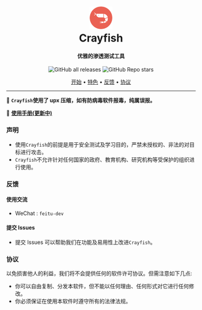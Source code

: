 <h1 align="center">
  <br>
  <img src="https://raw.githubusercontent.com/feitu-dev/crayfish/main/images/logo.png" alt="" title="" width="60" height="60" />
  <br> Crayfish
</h1>

<h4 align="center">优雅的渗透测试工具</h4>

<p align="center">
<img alt="GitHub all releases" src="https://img.shields.io/github/downloads/feitu-dev/crayfish/total?style=for-the-badge">
<img alt="GitHub Repo stars" src="https://img.shields.io/github/stars/feitu-dev/crayfish?style=for-the-badge">
</p>

<p align="center">
  <a href="#开始">开始</a> •
  <a href="#特色">特色</a> •
  <a href="#反馈">反馈</a> •
  <a href="#协议">协议</a>
</p>

---


🚩 **`Crayfish`使用了 upx 压缩，如有防病毒软件报毒，纯属误报。**

🏁 **[使用手册(更新中)](https://github.com/feitu-dev/crayfish/wiki)**



### 声明

- 使用`Crayfish`的前提是用于安全测试及学习目的，严禁未授权的、非法的对目标进行攻击。
- `Crayfish`不允许针对任何国家的政府、教育机构、研究机构等受保护的组织进行使用。

### 反馈

#### 使用交流

* WeChat : `feitu-dev`

#### 提交 Issues

- 提交 Issues 可以帮助我们在功能及易用性上改进`Crayfish`。


### 协议

以免损害他人的利益，我们将不会提供任何的软件许可协议。但需注意如下几点:

- 你可以自由复制、分发本软件，但不能以任何理由、任何形式对它进行任何修改。
- 你必须保证在使用本软件时遵守所有的法律法规。
